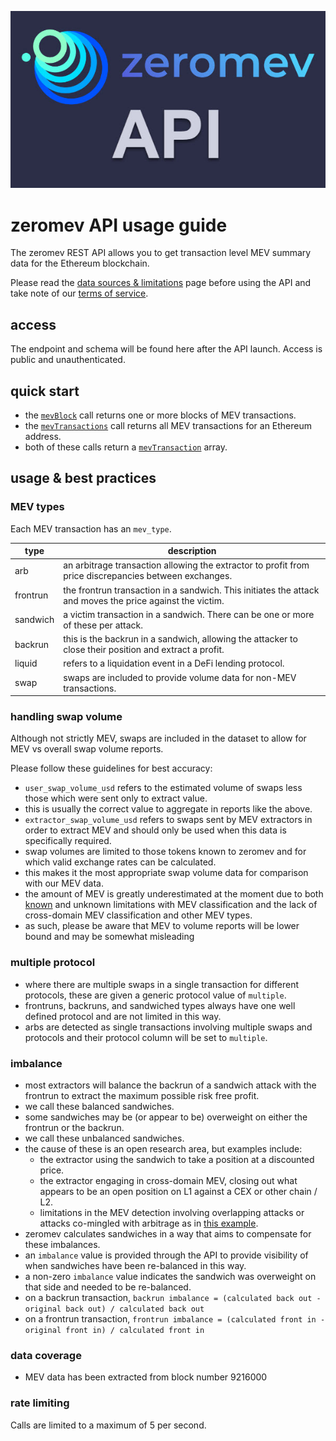 ![zeromev api logo](/images/api.jpeg)

# zeromev API usage guide

The zeromev REST API allows you to get transaction level MEV summary data for the Ethereum blockchain.

Please read the [data sources & limitations](https://info.zeromev.org/sources.html) page before using the API and take note of our [terms of service](https://info.zeromev.org/disclaimer.html).

## access

The endpoint and schema will be found here after the API launch. Access is public and unauthenticated.

## quick start

- the [`mevBlock`](https://info.zeromev.org) call returns one or more blocks of MEV transactions.
- the [`mevTransactions`](https://info.zeromev.org) call returns all MEV transactions for an Ethereum address.
- both of these calls return a [`mevTransaction`](https://info.zeromev.org) array.

## usage & best practices

### MEV types

Each MEV transaction has an `mev_type`.

| type | description |
| -------- | -------- |
| arb     | an arbitrage transaction allowing the extractor to profit from price discrepancies between exchanges.     |
| frontrun     | the frontrun transaction in a sandwich. This initiates the attack and moves the price against the victim.     |
| sandwich     | a victim transaction in a sandwich. There can be one or more of these per attack.     |
| backrun     | this is the backrun in a sandwich, allowing the attacker to close their position and extract a profit.     |
| liquid     | refers to a liquidation event in a DeFi lending protocol.     |
| swap     | swaps are included to provide volume data for non-MEV transactions.     |

### handling swap volume

Although not strictly MEV, swaps are included in the dataset to allow for MEV vs overall swap volume reports. 

Please follow these guidelines for best accuracy:
- `user_swap_volume_usd` refers to the estimated volume of swaps less those which were sent only to extract value.
- this is usually the correct value to aggregate in reports like the above.
- `extractor_swap_volume_usd` refers to swaps sent by MEV extractors in order to extract MEV and should only be used when this data is specifically required.
- swap volumes are limited to those tokens known to zeromev and for which valid exchange rates can be calculated.
- this makes it the most appropriate swap volume data for comparison with our MEV data.
- the amount of MEV is greatly underestimated at the moment due to both [known](https://info.zeromev.org/sources.html) and unknown limitations with MEV classification and the lack of cross-domain MEV classification and other MEV types.
- as such, please be aware that MEV to volume reports will be lower bound and may be somewhat misleading

### multiple protocol

- where there are multiple swaps in a single transaction for different protocols, these are given a generic protocol value of `multiple`.
- frontruns, backruns, and sandwiched types always have one well defined protocol and are not limited in this way.
- arbs are detected as single transactions involving multiple swaps and protocols and their protocol column will be set to `multiple`.

### imbalance

- most extractors will balance the backrun of a sandwich attack with the frontrun to extract the maximum possible risk free profit.
- we call these balanced sandwiches.
- some sandwiches may be (or appear to be) overweight on either the frontrun or the backrun.
- we call these unbalanced sandwiches.
- the cause of these is an open research area, but examples include:
    - the extractor using the sandwich to take a position at a discounted price.
    - the extractor engaging in cross-domain MEV, closing out what appears to be an open position on L1 against a CEX or other chain / L2.
    - limitations in the MEV detection involving overlapping attacks or attacks co-mingled with arbitrage as in [this example](https://zeromev.org/block?num=16749931).
- zeromev calculates sandwiches in a way that aims to compensate for these imbalances.
- an `imbalance` value is provided through the API to provide visibility of when sandwiches have been re-balanced in this way.
- a non-zero `imbalance` value indicates the sandwich was overweight on that side and needed to be re-balanced. 
- on a backrun transaction, `backrun imbalance = (calculated back out - original back out) / calculated back out`
- on a frontrun transaction, `frontrun imbalance = (calculated front in - original front in) / calculated front in`

### data coverage

- MEV data has been extracted from block number 9216000

### rate limiting

Calls are limited to a maximum of 5 per second.
